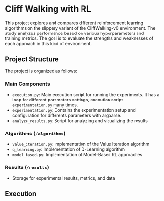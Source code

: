 # Cliff Walking with RL

This project explores and compares different reinforcement learning algorithms on the slippery variant of the CliffWalking-v0 environment. The study analyzes performance based on various hyperparameters and training metrics. The goal is to evaluate the strengths and weaknesses of each approach in this kind of environment.

## Project Structure

The project is organized as follows:

### Main Components
- `execution.py`: Main execution script for running the experiments. It has a loop for different parameters settings, execution script `experimentation.py` many times.
- `experimentation.py`: Contains the experimentation setup and configuration for differents parameters with argparse.
- `analyze_results.py`: Script for analyzing and visualizing the results

### Algorithms (`/algorithms`)
- `value_iteration.py`: Implementation of the Value Iteration algorithm
- `q_learning.py`: Implementation of Q-Learning algorithm
- `model_based.py`: Implementation of Model-Based RL approaches

### Results (`/results`)
- Storage for experimental results, metrics, and data

## Execution